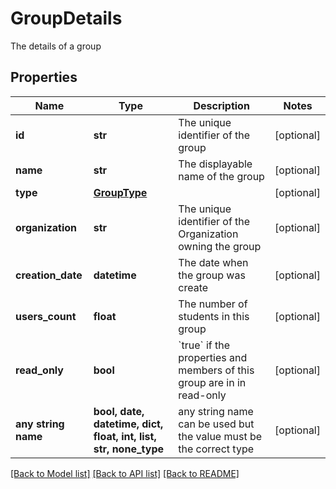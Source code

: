 # GroupDetails

The details of a group

## Properties
Name | Type | Description | Notes
------------ | ------------- | ------------- | -------------
**id** | **str** | The unique identifier of the group | [optional] 
**name** | **str** | The displayable name of the group | [optional] 
**type** | [**GroupType**](GroupType.md) |  | [optional] 
**organization** | **str** | The unique identifier of the Organization owning the group | [optional] 
**creation_date** | **datetime** | The date when the group was create | [optional] 
**users_count** | **float** | The number of students in this group | [optional] 
**read_only** | **bool** | &#x60;true&#x60; if the properties and members of this group are in in read-only  | [optional] 
**any string name** | **bool, date, datetime, dict, float, int, list, str, none_type** | any string name can be used but the value must be the correct type | [optional]

[[Back to Model list]](../README.md#documentation-for-models) [[Back to API list]](../README.md#documentation-for-api-endpoints) [[Back to README]](../README.md)


